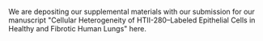 We are depositing our supplemental materials with our submission for our manuscript "Cellular Heterogeneity of HTII-280–Labeled Epithelial Cells in Healthy and Fibrotic Human Lungs" here.
